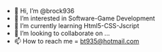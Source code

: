 - 👋 Hi, I’m @brock936
- 👀 I’m interested in Software-Game Development
- 🌱 I’m currently learning Html5-CSS-Jscript
- 💞️ I’m looking to collaborate on ...
- 📫 How to reach me = bt935@hotmail.com

<!---
brock936/brock936 is a ✨ special ✨ repository because its `README.md` (this file) appears on your GitHub profile.
You can click the Preview link to take a look at your changes.
--->

